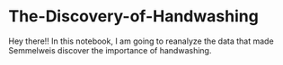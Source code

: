 # The-Discovery-of-Handwashing
Hey there!! In this notebook, I am going to reanalyze the data that made Semmelweis discover the importance of handwashing. 
